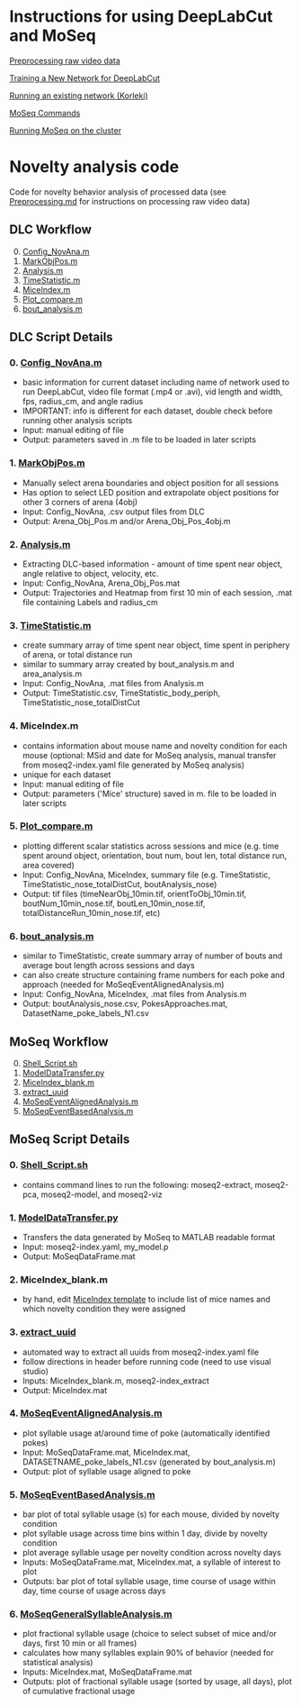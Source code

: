 # Instructions for using DeepLabCut and MoSeq

[Preprocessing raw video data](https://github.com/ckakiti/Novelty_analysis_KA/blob/master/Docs/Preprocessing.md)

[Training a New Network for DeepLabCut](https://github.com/ckakiti/Novelty_analysis_KA/blob/master/Docs/Training_a_new_network.md)

[Running an existing network (Korleki)](https://github.com/ckakiti/Novelty_analysis_KA/blob/master/Docs/Using_DLC_in_UchidaLab_Korleki.md)

[MoSeq Commands](https://github.com/ckakiti/Novelty_analysis_KA/blob/master/Docs/MoSeq_Example_Command.md)

[Running MoSeq on the cluster](https://github.com/ckakiti/Novelty_analysis_KA/blob/master/Docs/MoSeq_on_cluster.md)

# Novelty analysis code

Code for novelty behavior analysis of processed data (see [Preprocessing.md](https://github.com/ckakiti/Novelty_analysis_KA/blob/master/Docs/Preprocessing.md) for instructions on processing raw video data)

## DLC Workflow
0. [Config_NovAna.m](https://github.com/ckakiti/Novelty_analysis_KA/blob/master/README.md#0-config_novanam)
1. [MarkObjPos.m](https://github.com/ckakiti/Novelty_analysis_KA/blob/master/README.md#1-markobjposm)
2. [Analysis.m](https://github.com/ckakiti/Novelty_analysis_KA#2-analysism)
3. [TimeStatistic.m](https://github.com/ckakiti/Novelty_analysis_KA#3-timestatisticm)
4. [MiceIndex.m](https://github.com/ckakiti/Novelty_analysis_KA/blob/master/README.md#4-miceindexm)
5. [Plot_compare.m](https://github.com/ckakiti/Novelty_analysis_KA/blob/master/README.md#5-plot_comparem)
6. [bout_analysis.m](https://github.com/ckakiti/Novelty_analysis_KA/blob/master/README.md#4-bout_analysism)

## DLC Script Details
### 0. [Config_NovAna.m](https://github.com/ckakiti/Novelty_analysis_KA/blob/master/Config_NovAna.m)
- basic information for current dataset including name of network used to run DeepLabCut, video file format (.mp4 or .avi), vid length and width, fps, radius_cm, and angle radius
- IMPORTANT: info is different for each dataset, double check before running other analysis scripts
- Input: manual editing of file
- Output: parameters saved in .m file to be loaded in later scripts


### 1. [MarkObjPos.m](https://github.com/ckakiti/Novelty_analysis_KA/blob/master/MarkObjPos.m)
- Manually select arena boundaries and object position for all sessions
- Has option to select LED position and extrapolate object positions for other 3 corners of arena (4obj)
- Input: Config_NovAna, .csv output files from DLC
- Output: Arena_Obj_Pos.m and/or Arena_Obj_Pos_4obj.m


### 2. [Analysis.m](https://github.com/ckakiti/Novelty_analysis_KA/blob/master/Analysis.m)
- Extracting DLC-based information - amount of time spent near object, angle relative to object, velocity, etc.
- Input: Config_NovAna, Arena_Obj_Pos.mat
- Output: Trajectories and Heatmap from first 10 min of each session, .mat file containing Labels and radius_cm


### 3. [TimeStatistic.m](https://github.com/ckakiti/Novelty_analysis_KA/blob/master/FurtherAnalysis/TimeStatistic.m)
- create summary array of time spent near object, time spent in periphery of arena, or total distance run
- similar to summary array created by bout_analysis.m and area_analysis.m
- Input: Config_NovAna, .mat files from Analysis.m
- Output: TimeStatistic.csv, TimeStatistic_body_periph, TimeStatistic_nose_totalDistCut


### 4. MiceIndex.m
- contains information about mouse name and novelty condition for each mouse (optional: MSid and date for MoSeq analysis, manual transfer from moseq2-index.yaml file generated by MoSeq analysis)
- unique for each dataset
- Input: manual editing of file
- Output: parameters ('Mice' structure) saved in m. file to be loaded in later scripts


### 5. [Plot_compare.m](https://github.com/ckakiti/Novelty_analysis_KA/blob/master/FurtherAnalysis/Plot_compare.m)
- plotting different scalar statistics across sessions and mice (e.g. time spent around object, orientation, bout num, bout len, total  distance run, area covered)
- Input: Config_NovAna, MiceIndex, summary file (e.g. TimeStatistic, TimeStatistic_nose_totalDistCut, boutAnalysis_nose)
- Output: tif files (timeNearObj_10min.tif, orientToObj_10min.tif, boutNum_10min_nose.tif, boutLen_10min_nose.tif, totalDistanceRun_10min_nose.tif, etc)


### 6. [bout_analysis.m](https://github.com/ckakiti/Novelty_analysis_KA/blob/master/FurtherAnalysis/bout_analysis.m)
- similar to TimeStatistic, create summary array of number of bouts and average bout length across sessions and days
- can also create structure containing frame numbers for each poke and approach (needed for MoSeqEventAlignedAnalysis.m)
- Input: Config_NovAna, MiceIndex, .mat files from Analysis.m
- Output: boutAnalysis_nose.csv, PokesApproaches.mat, DatasetName_poke_labels_N1.csv


## MoSeq Workflow
0. [Shell_Script.sh](https://github.com/ckakiti/Novelty_analysis_KA/blob/master/README.md#0-shell_scriptsh)
1. [ModelDataTransfer.py](https://github.com/ckakiti/Novelty_analysis_KA/blob/master/README.md#1-modeldatatransferpy)
2. [MiceIndex_blank.m](https://github.com/ckakiti/Novelty_analysis_KA/blob/master/README.md#2-miceindex_blankm)
3. [extract_uuid](https://github.com/ckakiti/Novelty_analysis_KA/blob/master/README.md#3-extract_uuid)
4. [MoSeqEventAlignedAnalysis.m](https://github.com/ckakiti/Novelty_analysis_KA/blob/master/README.md#4-moseqeventalignedanalysism)
5. [MoSeqEventBasedAnalysis.m](https://github.com/ckakiti/Novelty_analysis_KA/blob/master/README.md#5-moseqeventbasedanalysism)

## MoSeq Script Details
### 0. [Shell_Script.sh](https://github.com/ckakiti/Novelty_analysis_KA/blob/master/MoSeqAnalysis/Shell_Script_Template.sh)
- contains command lines to run the following: moseq2-extract, moseq2-pca, moseq2-model, and moseq2-viz

### 1. [ModelDataTransfer.py](https://github.com/ckakiti/Novelty_analysis_KA/blob/master/MoSeqAnalysis/ModelDataTransfer.py)
- Transfers the data generated by MoSeq to MATLAB readable format
- Input: moseq2-index.yaml, my_model.p
- Output: MoSeqDataFrame.mat

### 2. MiceIndex_blank.m
- by hand, edit [MiceIndex template](https://github.com/ckakiti/Novelty_analysis_KA/blob/master/MoSeqAnalysis/Mice_Index_Template.m) to include list of mice names and which novelty condition they were assigned

### 3. [extract_uuid](https://github.com/ckakiti/Novelty_analysis_KA/blob/master/MoSeqAnalysis/extract_uuid.m)
- automated way to extract all uuids from moseq2-index.yaml file
- follow directions in header before running code (need to use visual studio)
- Inputs: MiceIndex_blank.m, moseq2-index_extract
- Output: MiceIndex.mat

### 4. [MoSeqEventAlignedAnalysis.m](https://github.com/ckakiti/Novelty_analysis_KA/blob/master/MoSeqAnalysis/MoSeqEventAlignedAnalysis.m)
- plot syllable usage at/around time of poke (automatically identified pokes)
- Input: MoSeqDataFrame.mat, MiceIndex.mat, DATASETNAME_poke_labels_N1.csv (generated by bout_analysis.m)
- Output: plot of syllable usage aligned to poke

### 5. [MoSeqEventBasedAnalysis.m](https://github.com/ckakiti/Novelty_analysis_KA/blob/master/MoSeqAnalysis/MoSeqEventBasedAnalysis.m)
- bar plot of total syllable usage (s) for each mouse, divided by novelty condition
- plot syllable usage across time bins within 1 day, divide by novelty condition
- plot average syllable usage per novelty condition across novelty days
- Inputs: MoSeqDataFrame.mat, MiceIndex.mat, a syllable of interest to plot
- Outputs: bar plot of total syllable usage, time course of usage within day, time course of usage across days

### 6. [MoSeqGeneralSyllableAnalysis.m](https://github.com/ckakiti/Novelty_analysis_KA/blob/master/MoSeqAnalysis/MoSeqGeneralSyllableAnalysis.m)
- plot fractional syllable usage (choice to select subset of mice and/or days, first 10 min or all frames)
- calculates how many syllables explain 90% of behavior (needed for statistical analysis)
- Inputs: MiceIndex.mat, MoSeqDataFrame.mat
- Outputs: plot of fractional syllable usage (sorted by usage, all days), plot of cumulative fractional usage

